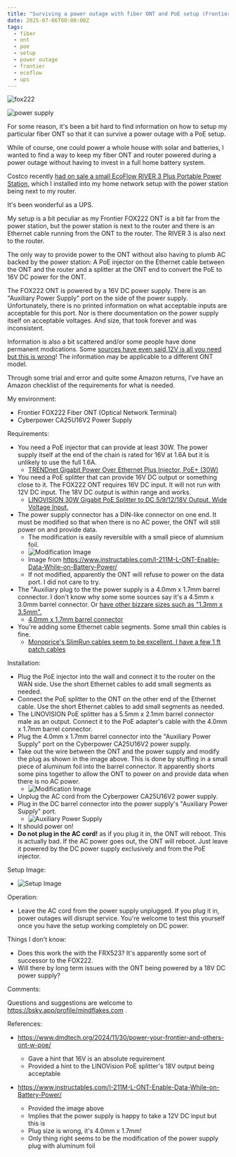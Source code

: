 ```yaml
---
title: "Surviving a power outage with fiber ONT and PoE setup (Frontier FOX222)"
date: 2025-07-06T00:00:00Z
tags:
  - fiber
  - ont
  - poe
  - setup
  - power outage
  - frontier
  - ecoflow
  - ups
---
```


![fox222](https://assets.mindflakes.com/fiber-poe/fox222.jpg)

![power supply](https://assets.mindflakes.com/fiber-poe/CA25U16V2.jpg)

For some reason, it's been a bit hard to find information on how to setup my particular fiber ONT so that it can survive a power outage with a PoE setup.

While of course, one could power a whole house with solar and batteries, I wanted to find a way to keep my fiber ONT and router powered during a power outage without having to invest in a full home battery system.

Costco recently [had on sale a small EcoFlow RIVER 3 Plus Portable Power Station](https://slickdeals.net/f/18368635-ecoflow-river-3-plus-wireless-boost-combo-219), which I installed into my home network setup with the power station being next to my router.

It's been wonderful as a UPS.

My setup is a bit peculiar as my Frontier FOX222 ONT is a bit far from the power station, but the power station is next to the router and there is an Ethernet cable running from the ONT to the router. The RIVER 3 is also next to the router.

The only way to provide power to the ONT without also having to plumb AC backed by the power station: A PoE injector on the Ethernet cable between the ONT and the router and a splitter at the ONT end to convert the PoE to 16V DC power for the ONT.

The FOX222 ONT is powered by a 16V DC power supply. There is an "Auxiliary Power Supply" port on the side of the power supply. Unfortunately, there is no printed information on what acceptable inputs are acceptable for this port. Nor is there documentation on the power supply itself on acceptable voltages. And size, that took forever and was inconsistent.

Information is also a bit scattered and/or some people have done permanent modications. Some [sources have even said 12V is all you need but this is wrong](https://www.instructables.com/I-211M-L-ONT-Enable-Data-While-on-Battery-Power/)! The information may be applicable to a different ONT model.

Through some trial and error and quite some Amazon returns, I've have an Amazon checklist of the requirements for what is needed.

My environment:

* Frontier FOX222 Fiber ONT (Optical Network Terminal)
* Cyberpower CA25U16V2 Power Supply

Requirements:

* You need a PoE injector that can provide at least 30W. The power supply itself at the end of the chain is rated for 16V at 1.6A but it is unlikely to use the full 1.6A.
  * [TRENDnet Gigabit Power Over Ethernet Plus Injector, PoE+ (30W)](https://amzn.to/3Iubo63)
* You need a PoE splitter that can provide 16V DC output or something close to it. The FOX222 ONT requires 16V DC input. It will not run with 12V DC input. The 18V DC output is within range and works.
  * [LINOVISION 30W Gigabit PoE Splitter to DC 5/9/12/18V Output, Wide Voltage Input,](https://amzn.to/4ew8v0C)
* The power supply connector has a DIN-like connector on one end. It must be modified so that when there is no AC power, the ONT will still power on and provide data.
  * The modification is easily reversible with a small piece of alumnium foil.
  * ![Modification Image](https://assets.mindflakes.com/fiber-poe/power-supply-plug-modification.webp)
  * Image from https://www.instructables.com/I-211M-L-ONT-Enable-Data-While-on-Battery-Power/
  * If not modified, apparently the ONT will refuse to power on the data port. I did not care to try.
* The "Auxiliary plug to the the power supply is a 4.0mm x 1.7mm barrel connector. I don't know why some some sources say it's a 4.5mm x 3.0mm barrel connector. Or [have other bizzare sizes such as "1.3mm x 3.5mm".](https://www.instructables.com/I-211M-L-ONT-Enable-Data-While-on-Battery-Power/)
  * [4.0mm x 1.7mm barrel connector](https://amzn.to/4eKLUgX)
* You're adding some Ethernet cable segments. Some small thin cables is fine.
  * [Monoprice's SlimRun cables seem to be excellent. I have a few 1 ft patch cables](https://amzn.to/4nyWHyP)

Installation:

* Plug the PoE injector into the wall and connect it to the router on the WAN side. Use the short Ethernet cables to add small segments as needed.
* Connect the PoE splitter to the ONT on the other end of the Ethernet cable. Use the short Ethernet cables to add small segments as needed.
* The LINOVISION PoE splitter has a 5.5mm x 2.1mm barrel connector male as an output. Connect it to the PoE adapter's cable with the 4.0mm x 1.7mm barrel connector.
* Plug the 4.0mm x 1.7mm barrel connector into the "Auxiliary Power Supply" port on the Cyberpower CA25U16V2 power supply.
* Take out the wire between the ONT and the power supply and modify the plug as shown in the image above. This is done by stuffing in a small piece of aluminum foil into the barrel connector. It apparently shorts some pins together to allow the ONT to power on and provide data when there is no AC power.
  * ![Modification Image](https://assets.mindflakes.com/fiber-poe/power-supply-plug-modification.webp)
* Unplug the AC cord from the Cyberpower CA25U16V2 power supply.
* Plug in the DC barrel connector into the power supply's "Auxiliary Power Supply" port.
  * ![Auxiliary Power Supply](https://assets.mindflakes.com/fiber-poe/auxilllary_power_supply.jpg)
* It should power on!
* **Do not plug in the AC cord!** as if you plug it in, the ONT will reboot. This is actually bad. If the AC power goes out, the ONT will reboot. Just leave it powered by the DC power supply exclusively and from the PoE injector.

Setup Image:

* ![Setup Image](https://assets.mindflakes.com/fiber-poe/setup.jpg)

Operation:

* Leave the AC cord from the power supply unplugged. If you plug it in, power outages will disrupt service. You're welcome to test this yourself once you have the setup working completely on DC power.

Things I don't know:

* Does this work the with the FRX523? It's apparently some sort of successor to the FOX222.
* Will there by long term issues with the ONT being powered by a 18V DC power supply?

Comments:

Questions and suggestions are welcome to https://bsky.app/profile/mindflakes.com .

References:

* https://www.dmdtech.org/2024/11/30/power-your-frontier-and-others-ont-w-poe/
  * Gave a hint that 16V is an absolute requirement
  * Provided a hint to the LINOVision PoE splitter's 18V output being acceptable

* https://www.instructables.com/I-211M-L-ONT-Enable-Data-While-on-Battery-Power/
  * Provided the image above
  * Implies that the power supply is happy to take a 12V DC input but this is
  * Plug size is wrong, it's 4.0mm x 1.7mm!
  * Only thing right seems to be the modification of the power supply plug with aluminum foil